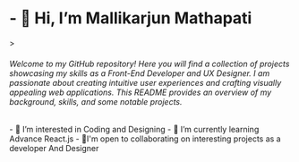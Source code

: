 
<h1>- 👋 Hi, I’m Mallikarjun Mathapati</h1>>
</br>
<h6>Welcome to my GitHub repository! Here you will find a collection of projects showcasing my skills as a Front-End Developer and UX Designer. I am passionate about creating intuitive user experiences and crafting visually appealing web applications. This README provides an overview of my background, skills, and some notable projects.</h6>
- 👀 I’m interested in Coding and Designing
- 🌱 I’m currently learning Advance React.js
- 🤝I'm open to collaborating on interesting projects as a developer And Designer

<!---
Mallikarjun-Mathapati/Mallikarjun-Mathapati is a ✨ special ✨ repository because its `README.md` (this file) appears on your GitHub profile.
You can click the Preview link to take a look at your changes.
--->
